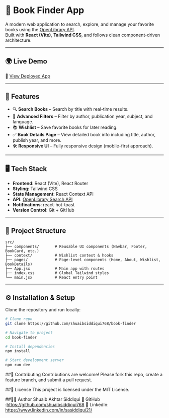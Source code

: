# 📖 Book Finder App

A modern web application to search, explore, and manage your favorite books using the [OpenLibrary API](https://openlibrary.org/developers/api).  
Built with **React (Vite)**, **Tailwind CSS**, and follows clean component-driven architecture.

---

## 🌍 Live Demo
🔗 [View Deployed App](https://book-finder1240.netlify.app/)

---

## 🚀 Features
- 🔍 **Search Books** – Search by title with real-time results.  
- 🎯 **Advanced Filters** – Filter by author, publication year, subject, and language.  
- 📚 **Wishlist** – Save favorite books for later reading.  
- ✅ **Book Details Page** – View detailed book info including title, author, publish year, and more.  
- 🛠️ **Responsive UI** – Fully responsive design (mobile-first approach).  

---

## 🖥️ Tech Stack
- **Frontend**: React (Vite), React Router  
- **Styling**: Tailwind CSS  
- **State Management**: React Context API  
- **API**: [OpenLibrary Search API](https://openlibrary.org/developers/api)  
- **Notifications**: react-hot-toast  
- **Version Control**: Git + GitHub  

---
## 📂 Project Structure

```plaintext
src/
├── components/       # Reusable UI components (Navbar, Footer, BookCard, etc.)
├── context/          # Wishlist context & hooks
├── pages/            # Page-level components (Home, About, Wishlist, BookDetails)
├── App.jsx           # Main app with routes
├── index.css         # Global Tailwind styles
└── main.jsx          # React entry point
```

---

## ⚙️ Installation & Setup
Clone the repository and run locally:

```bash
# Clone repo
git clone https://github.com/shuaibsiddiqui768/book-finder

# Navigate to project
cd book-finder

# Install dependencies
npm install

# Start development server
npm run dev
```

##🤝 Contributing
Contributions are welcome! Please fork this repo, create a feature branch, and submit a pull request.

##📄 License
This project is licensed under the MIT License.

##👨‍💻 Author
Shuaib Akhtar Siddiqui
🔗 GitHub :https://github.com/shuaibsiddiqui768
💼 LinkedIn: https://www.linkedin.com/in/sasiddiqui21/



